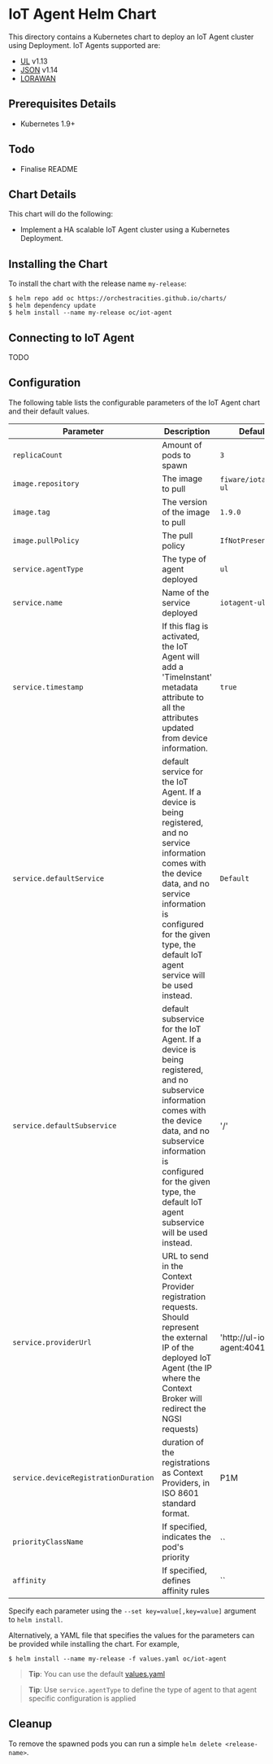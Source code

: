 # IoT Agent Helm Chart

This directory contains a Kubernetes chart to deploy an IoT Agent cluster using
Deployment. IoT Agents supported are:

* [UL](https://github.com/telefonicaid/iotagent-ul) v1.13
* [JSON](https://github.com/telefonicaid/iotagent-json) v1.14
* [LORAWAN](https://github.com/Atos-Research-and-Innovation/IoTagent-LoRaWAN)

## Prerequisites Details
* Kubernetes 1.9+

## Todo
* Finalise README

## Chart Details
This chart will do the following:

* Implement a HA scalable IoT Agent cluster using a Kubernetes Deployment.

## Installing the Chart

To install the chart with the release name `my-release`:

```console
$ helm repo add oc https://orchestracities.github.io/charts/
$ helm dependency update
$ helm install --name my-release oc/iot-agent
```

## Connecting to IoT Agent

TODO

## Configuration

The following table lists the configurable parameters of the IoT Agent
chart and their default values.

|       Parameter                   |           Description                       |                         Default                     |
|-----------------------------------|---------------------------------------------|-----------------------------------------------------|
| `replicaCount`                    | Amount of pods to spawn                     | `3`                                                 |
| `image.repository`                | The image to pull                           | `fiware/iotagent-ul`                                      |
| `image.tag`                       | The version of the image to pull            | `1.9.0`                                             |
| `image.pullPolicy`                | The pull policy                             | `IfNotPresent`                                      |
| `service.agentType`               | The type of agent deployed | `ul`                                                |
| `service.name`                    | Name of the service deployed | `iotagent-ul`                                                |
| `service.timestamp`               | If this flag is activated, the IoT Agent will add a 'TimeInstant' metadata attribute to all the attributes updated from device information. | `true`
| `service.defaultService`          | default service for the IoT Agent. If a device is being registered, and no service information comes with the device data, and no service information is configured for the given type, the default IoT agent service will be used instead. | `Default` |
| `service.defaultSubservice`       | default subservice for the IoT Agent. If a device is being registered, and no subservice information comes with the device data, and no subservice information is configured for the given type, the default IoT agent subservice will be used instead. | '/' |
| `service.providerUrl`             | URL to send in the Context Provider registration requests. Should represent the external IP of the deployed IoT Agent (the IP where the Context Broker will redirect the NGSI requests) | 'http://ul-iot-agent:4041' |
| `service.deviceRegistrationDuration`          | duration of the registrations as Context Providers, in ISO 8601 standard format. | P1M |
| `priorityClassName`               | If specified, indicates the pod's priority  | ``                                                  |
| `affinity`               | If specified, defines affinity rules  | ``                                                  |

Specify each parameter using the `--set key=value[,key=value]` argument to `helm install`.

Alternatively, a YAML file that specifies the values for the parameters can be provided while installing the chart. For example,

```console
$ helm install --name my-release -f values.yaml oc/iot-agent
```

> **Tip**: You can use the default [values.yaml](values.yaml)

> **Tip**: Use `service.agentType` to define the type of agent to that 
agent specific configuration is applied

## Cleanup

To remove the spawned pods you can run a simple `helm delete <release-name>`.
